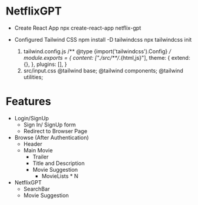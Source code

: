 # NetflixGPT
  - Create React App
    npx create-react-app netflix-gpt

  - Configured Tailwind CSS
    npm install -D tailwindcss
    npx tailwindcss init

    1. tailwind.config.js
    /** @type {import('tailwindcss').Config} */
    module.exports = {
      content: ["./src/**/*.{html,js}"],
      theme: {
        extend: {},
      },
      plugins: [],
    }
    2.  src/input.css
    @tailwind base;
    @tailwind components;
    @tailwind utilities;




# Features
  - Login/SignUp
    - Sign In/ SignUp form
    - Redirect to Browser Page
  - Browse (After Authentication)
    - Header
    - Main Movie
      - Trailer
      - Title and Description
      - Movie Suggestion
        - MovieLists * N
  - NetflixGPT
    - SearchBar
    - Movie Suggestion